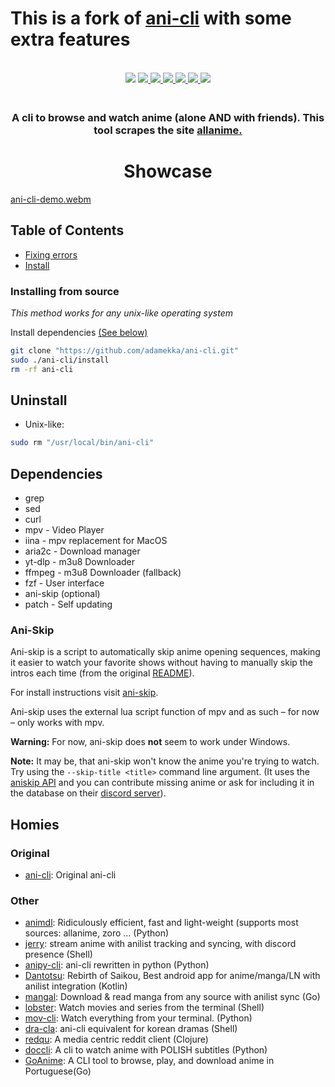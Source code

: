 # This is a fork of [ani-cli](https://github.com/pystardust/ani-cli) with some extra features

<p align=center>
<br>
<a href="http://makeapullrequest.com"><img src="https://img.shields.io/badge/PRs-welcome-brightgreen.svg"></a>
<a href="#Linux"><img src="https://img.shields.io/badge/os-linux-brightgreen">
<a href="#MacOS"><img src="https://img.shields.io/badge/os-mac-brightgreen">
<a href="#Android"><img src="https://img.shields.io/badge/os-android-brightgreen">
<a href="#Windows"><img src="https://img.shields.io/badge/os-windows-yellowgreen">
<a href="#iOS"><img src="https://img.shields.io/badge/os-ios-yellow">
<a href="#Steam-deck"><img src="https://img.shields.io/badge/os-steamdeck-yellow">
</a>

</p>

<h3 align="center">
<br>
A cli to browse and watch anime (alone AND with friends). This tool scrapes the site <a href="https://allanime.to/">allanime.</a>
</h3>

<h1 align="center">
	Showcase
</h1>

[ani-cli-demo.webm](https://user-images.githubusercontent.com/44473782/224679247-0856e652-f187-4865-bbcf-5a8e5cf830da.webm)

## Table of Contents

- [Fixing errors](#fixing-errors)
- [Install](#install)

### Installing from source

_This method works for any unix-like operating system_

Install dependencies [(See below)](#dependencies)

```sh
git clone "https://github.com/adamekka/ani-cli.git"
sudo ./ani-cli/install
rm -rf ani-cli
```

## Uninstall

- Unix-like:

```sh
sudo rm "/usr/local/bin/ani-cli"
```

## Dependencies

- grep
- sed
- curl
- mpv - Video Player
- iina - mpv replacement for MacOS
- aria2c - Download manager
- yt-dlp - m3u8 Downloader
- ffmpeg - m3u8 Downloader (fallback)
- fzf - User interface
- ani-skip (optional)
- patch - Self updating

### Ani-Skip

Ani-skip is a script to automatically skip anime opening sequences, making it easier to watch your favorite shows without having to manually skip the intros each time (from the original [README](https://github.com/synacktraa/ani-skip/tree/master#a-script-to-automatically-skip-anime-opening-sequences-making-it-easier-to-watch-your-favorite-shows-without-having-to-manually-skip-the-intros-each-time)).

For install instructions visit [ani-skip](https://github.com/synacktraa/ani-skip).

Ani-skip uses the external lua script function of mpv and as such – for now – only works with mpv.

**Warning:** For now, ani-skip does **not** seem to work under Windows.

**Note:** It may be, that ani-skip won't know the anime you're trying to watch. Try using the `--skip-title <title>` command line argument. (It uses the [aniskip API](https://github.com/lexesjan/typescript-aniskip-extension/tree/main/src/api/aniskip-http-client) and you can contribute missing anime or ask for including it in the database on their [discord server](https://discord.com/invite/UqT55CbrbE)).

## Homies

### Original

- [ani-cli](https://github.com/pystardust/ani-cli): Original ani-cli

### Other

- [animdl](https://github.com/justfoolingaround/animdl): Ridiculously efficient, fast and light-weight (supports most sources: allanime, zoro ... (Python)
- [jerry](https://github.com/justchokingaround/jerry): stream anime with anilist tracking and syncing, with discord presence (Shell)
- [anipy-cli](https://github.com/sdaqo/anipy-cli): ani-cli rewritten in python (Python)
- [Dantotsu](https://github.com/rebelonion/Dantotsu): Rebirth of Saikou, Best android app for anime/manga/LN with anilist integration (Kotlin)
- [mangal](https://github.com/metafates/mangal): Download & read manga from any source with anilist sync (Go)
- [lobster](https://github.com/justchokingaround/lobster): Watch movies and series from the terminal (Shell)
- [mov-cli](https://github.com/mov-cli/mov-cli): Watch everything from your terminal. (Python)
- [dra-cla](https://github.com/CoolnsX/dra-cla): ani-cli equivalent for korean dramas (Shell)
- [redqu](https://github.com/port19x/redqu): A media centric reddit client (Clojure)
- [doccli](https://github.com/TowarzyszFatCat/doccli): A cli to watch anime with POLISH subtitles (Python)
- [GoAnime](https://github.com/alvarorichard/GoAnime): A CLI tool to browse, play, and download anime in Portuguese(Go)
